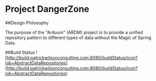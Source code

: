 Project DangerZone
==========

##Design Philosophy

  The purpose of the "Arduum" (ARDM) project is to provide a unified repository pattern to different types of data without the Magic of Spring Data.  


##Build Status
![http://build.patrickwilsonconsulting.com:8080/buildStatus/icon?job=AbstractDataRepositories]
(http://build.patrickwilsonconsulting.com:8080/buildStatus/icon?job=AbstractDataRepositories)

